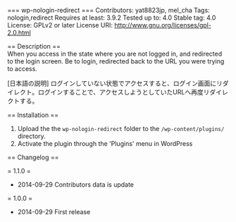 === wp-nologin-redirect ===
Contributors: yat8823jp, mel_cha
Tags: nologin,redirect
Requires at least: 3.9.2
Tested up to: 4.0
Stable tag: 4.0
License: GPLv2 or later
License URI: http://www.gnu.org/licenses/gpl-2.0.html

== Description ==     
When you access in the state where you are not logged in, and redirected to the login screen.
Be to login, redirected back to the URL you were trying to access.
    
[日本語の説明]
ログインしていない状態でアクセスすると、ログイン画面にリダイレクト。ログインすることで、アクセスしようとしていたURLへ再度リダイレクトする。
     
== Installation ==
     
1. Upload the the `wp-nologin-redirect` folder to the `/wp-content/plugins/` directory.
2. Activate the plugin through the 'Plugins' menu in WordPress
     
     
== Changelog ==
    
= 1.1.0 =
* 2014-09-29 Contributors data is update

= 1.0.0 =
* 2014-09-29 First release
